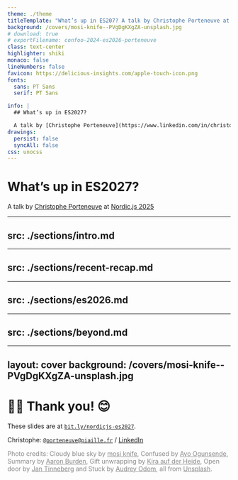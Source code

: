 ```yaml
---
theme: ./theme
titleTemplate: "What’s up in ES207? A talk by Christophe Porteneuve at Nordic.js 2025"
background: /covers/mosi-knife--PVgDgKXgZA-unsplash.jpg
# download: true
# exportFilename: confoo-2024-es2026-porteneuve
class: text-center
highlighter: shiki
monaco: false
lineNumbers: false
favicon: https://delicious-insights.com/apple-touch-icon.png
fonts:
  sans: PT Sans
  serif: PT Sans

info: |
  ## What’s up in ES2027?

  A talk by [Christophe Porteneuve](https://www.linkedin.com/in/christopheporteneuve/) at [Nordic.js 2025](https://nordicjs.com/2025).
drawings:
  persist: false
  syncAll: false
css: unocss
---
```


# What’s up in ES2027?

A talk by [Christophe Porteneuve](https://www.linkedin.com/in/christopheporteneuve/) at [Nordic.js 2025](https://nordicjs.com/2025)

---
src: ./sections/intro.md
---

---
src: ./sections/recent-recap.md
---

---
src: ./sections/es2026.md
---

---
src: ./sections/beyond.md
---

---
layout: cover
background: /covers/mosi-knife--PVgDgKXgZA-unsplash.jpg
---

# 🙏🏻 Thank you! 😊

These slides are at [`bit.ly/nordicjs-es2027`](https://bit.ly/nordicjs-es2027).

Christophe: [`@porteneuve@piaille.fr`](https://piaille.fr/@porteneuve) / [LinkedIn](https://www.linkedin.com/in/christopheporteneuve/)

<div class="mt-8 text-sm" style="opacity: 0.5">

Photo credits:
Cloudy blue sky by <a href="https://unsplash.com/@mosiknife?utm_source=unsplash&utm_medium=referral&utm_content=creditCopyText">mosi knife</a>, Confused by <a href="https://unsplash.com/@armedshutter?utm_source=unsplash&utm_medium=referral&utm_content=creditCopyText">Ayo Ogunsende</a>, Summary by <a href="https://unsplash.com/fr/@aaronburden">Aaron Burden</a>, Gift unwrapping by <a href="https://unsplash.com/fr/@kadh">Kira auf der Heide</a>, Open door by <a href="https://unsplash.com/@craft_ear?utm_source=unsplash&utm_medium=referral&utm_content=creditCopyText">Jan Tinneberg</a> and Stuck by <a href="https://unsplash.com/@octoberroses?utm_content=creditCopyText&utm_medium=referral&utm_source=unsplash">Audrey Odom</a>, all from <a href="https://unsplash.com/fr/s/photos/react?utm_source=unsplash&utm_medium=referral&utm_content=creditCopyText">Unsplash</a>.

</div>
